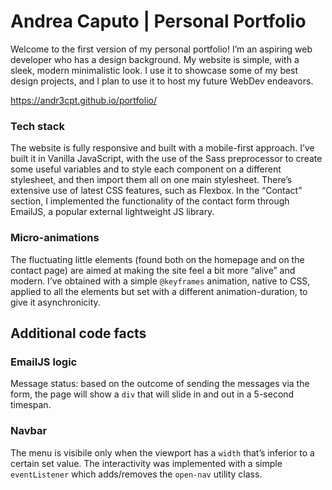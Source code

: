 # Andrea Caputo | Personal Portfolio

Welcome to the first version of my personal portfolio!
I’m an aspiring web developer who has a design background.
My website is simple, with a sleek, modern minimalistic look. I use it to showcase some of my best design projects, and I plan to use it to host my future WebDev endeavors.

https://andr3cpt.github.io/portfolio/

### Tech stack

The website is fully responsive and built with a mobile-first approach.
I’ve built it in Vanilla JavaScript, with the use of the Sass preprocessor to create some useful variables and to style each component on a different stylesheet, and then import them all on one main stylesheet.
There’s extensive use of latest CSS features, such as Flexbox.
In the “Contact” section, I implemented the functionality of the contact form through EmailJS, a popular external lightweight JS library.

### Micro-animations

The fluctuating little elements (found both on the homepage and on the contact page) are aimed at making the site feel a bit more “alive” and modern. 
I’ve obtained with a simple <code>@keyframes</code> animation, native to CSS, applied to all the elements but set with a different animation-duration, to give it asynchronicity.

## Additional code facts

### EmailJS logic

Message status: based on the outcome of sending the messages via the form, the page will show a <code>div</code> that will slide in and out in a 5-second timespan.

### Navbar

The menu is visibile only when the viewport has a <code>width</code> that’s inferior to a certain set value. The interactivity was implemented with a simple <code>eventListener</code> which adds/removes the <code>open-nav</code> utility class.


